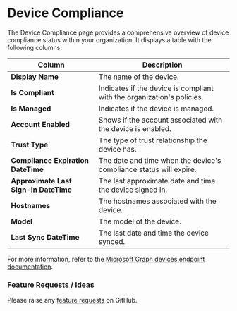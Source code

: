 # Device Compliance

The Device Compliance page provides a comprehensive overview of device compliance status within your organization. It displays a table with the following columns:

| Column                          | Description                                                                 |
|---------------------------------|-----------------------------------------------------------------------------|
| **Display Name**                | The name of the device.                                                     |
| **Is Compliant**                | Indicates if the device is compliant with the organization's policies.       |
| **Is Managed**                  | Indicates if the device is managed.                                         |
| **Account Enabled**             | Shows if the account associated with the device is enabled.                 |
| **Trust Type**                  | The type of trust relationship the device has.                              |
| **Compliance Expiration DateTime** | The date and time when the device's compliance status will expire.          |
| **Approximate Last Sign-In DateTime** | The last approximate date and time the device signed in.                   |
| **Hostnames**                   | The hostnames associated with the device.                                   |
| **Model**                       | The model of the device.                                                    |
| **Last Sync DateTime**          | The last date and time the device synced.                                   |

For more information, refer to the [Microsoft Graph devices endpoint documentation](https://docs.microsoft.com/en-us/graph/api/resources/device?view=graph-rest-1.0).

### Feature Requests / Ideas

Please raise any [feature requests](https://github.com/KelvinTegelaar/CIPP/issues/new?assignees=\&labels=enhancement%2Cno-priority\&projects=\&template=feature.yml\&title=%5BFeature+Request%5D%3A+) on GitHub.

